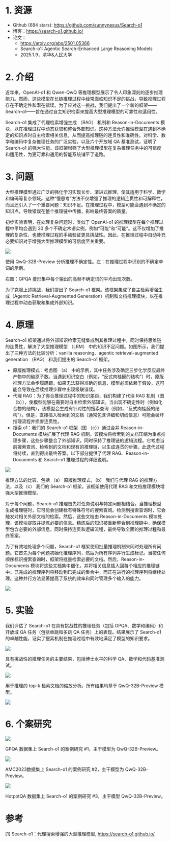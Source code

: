 # 1. 资源

- Github (684 stars): https://github.com/sunnynexus/Search-o1
- 博客：https://search-o1.github.io/
- 论文：
  - https://arxiv.org/abs/2501.05366
  - Search-o1: Agentic Search-Enhanced Large Reasoning Models
  - 2025.1.9，清华&人民大学

# 2. 介绍

近年来，OpenAI-o1 和 Qwen-QwQ 等推理模型展示了令人印象深刻的逐步推理能力。然而，这些模型在长链推理过程中经常面临知识不足的挑战，导致推理过程存在不确定性和潜在错误。为了应对这一挑战，我们提出了一个新的框架——Search-o1——旨在通过自主知识检索来提高大型推理模型的可靠性和适用性。

Search-o1 集成了代理检索增强生成 （RAG） 机制和 Reason-in-Documents 模块，以在推理过程中动态获取和整合外部知识。这种方法允许推理模型在遇到不确定的知识点时自主检索相关信息，从而提高推理链的连贯性和准确性。对科学、数学和编码中复杂推理任务的广泛实验，以及六个开放域 QA 基准测试，证明了 Search-o1 的强大性能。该框架增强了大型推理模型在复杂推理任务中的可信度和适用性，为更可靠和通用的智能系统铺平了道路。

# 3. 问题

大型推理模型通过广泛的强化学习实现长步、渐进式推理，使其适用于科学、数学和编码等复杂领域。这种“慢思考”方法不仅增强了推理的逻辑连贯性和可解释性，而且还引入了一个重要问题：知识不足。在推理过程中，模型可能会遇到不确定的知识点，导致错误在整个推理链中传播，影响最终答案的质量。

初步实验表明，在处理复杂问题时，类似于 OpenAI-o1 的推理模型在每个推理过程中平均会遇到 30 多个不确定术语实例，例如“可能”和“可能”。这不仅增加了推理的复杂性，也使推理过程的手动验证更具挑战性。因此，在推理过程中自动补充必要知识对于增强大型推理模型的可信度至关重要。

![](.03_search_o1_images/不确定性.png)

使用 QwQ-32B-Preview 分析推理不确定性。左：在推理过程中识别的不确定单词的示例。

右图：GPQA 菱形集中每个输出的高频不确定词的平均出现次数。

为了克服上述挑战，我们提出了 Search-o1 框架。该框架集成了自主检索增强生成（Agentic Retrieval-Augmented Generation）机制和文档推理模块，以在推理过程中动态获取和集成外部知识。

# 4. 原理

Search-o1 框架通过将外部知识检索无缝集成到其推理过程中，同时保持思维链的连贯性，解决了大型推理模型 （LRM） 中的知识不足问题。如图所示，我们提出了三种方法的比较分析：vanilla reasoning、agentic retrieval-augmented generation （RAG） 和我们提出的 Search-o1 框架。

- 原版推理模式：考虑图 （a） 中的示例，其中任务涉及确定三步化学反应最终产物中的碳原子数。当遇到知识空白（例如，“反式肉桂醛的结构”）时，原版推理方法会步履蹒跚。如果无法获得准确的信息，模型必须依赖于假设，这可能会导致在后续推理步骤中出现级联错误。
- 代理 RAG：为了弥合推理过程中的知识差距，我们构建了代理 RAG 机制（图 （b）），使模型能够在需要时自主检索外部知识。当出现不确定性时（例如化合物的结构），该模型会生成有针对性的搜索查询（例如，“反式肉桂醛的结构”）。但是，直接插入检索到的文档（通常包含详细和切线信息）可能会破坏推理流程并损害连贯性。
- 搜索 o1：我们的 Search-o1 框架（图 （c））通过合并 Reason-in-Documents 模块扩展了代理 RAG 机制。该模块将检索到的文档压缩为重点推理步骤，这些步骤整合了外部知识，同时保持了推理链的逻辑流程。它考虑当前搜索查询、检索到的文档和现有的推理链，以生成连贯的步骤。此迭代过程将持续，直到得出最终答案。以下部分提供了代理 RAG、Reason-in-Documents 和 Search-o1 推理过程的详细说明。

![](.03_search_o1_images/原理.png)

推理方法的比较，包括 （a） 原版推理模式，（b） 我们与代理 RAG 的推理方法，以及（c） 我们的 Search-o1 框架，该框架使用代理 RAG 和文档推理模块增强大型推理模型。

对于每个问题，Search-o1 推理首先将任务说明与特定问题相结合。当推理模型生成推理链时，它可能会创建标有特殊符号的搜索查询。检测到搜索查询时，它会触发对相关外部文档的检索。然后，这些文档由 Reason-in-Documents 模块处理，该模块提取并提炼必要的信息。精炼后的知识被重新整合到推理链中，确保模型包含必要的外部信息，同时保持连贯和逻辑流程，最终导致全面的推理过程和最终答案。

为了有效地处理多个问题，Search-o1 框架使用批量推理机制来同时处理所有问题。它首先为每个问题初始化推理序列，然后为所有序列并行生成标记。当按任何顺序标识搜索查询时，框架将批量检索必要的文档。然后，Reason-in-Documents 模块将这些文档集中细化，并将相关信息插入回每个相应的推理链中。已完成的推理序列将移动到已完成的集合中，而正在进行的推理序列将继续处理。这种并行方法显著提高了系统的效率和同时管理多个输入的能力。

![](.03_search_o1_images/推理流程.png)

# 5. 实验

我们评估了 Search-o1 在具有挑战性的推理任务（包括 GPQA、数学和编码）和开放域 QA 任务（包括单跳和多跳 QA 任务）上的表现。结果展示了 Search-o1 的卓越性能，证实了搜索机制在推理过程中有效地满足了模型的知识要求。

![](.03_search_o1_images/实验结果.png)

具有挑战性的推理任务的主要结果，包括博士水平的科学 QA、数学和代码基准测试。

![](.03_search_o1_images/top_k检索.png)

用于推理的 top-k 检索文档的缩放分析。所有结果均基于 QwQ-32B-Preview 模型。

![](.03_search_o1_images/开放域结果.png)

# 6. 个案研究

![](.03_search_o1_images/个案研究1.png)

GPQA 数据集上 Search-o1 的案例研究 #1，主干模型为 QwQ-32B-Preview。

![](.03_search_o1_images/个案研究2.png)

AMC2023数据集上 Search-o1 的案例研究 #2，主干模型为 QwQ-32B-Preview。

![](.03_search_o1_images/个案研究3.png)

HotpotQA 数据集上 Search-o1 的案例研究 #3，主干模型 QwQ-32B-Preview。

# 参考

[1] Search-o1：代理搜索增强的大型推理模型, https://search-o1.github.io/